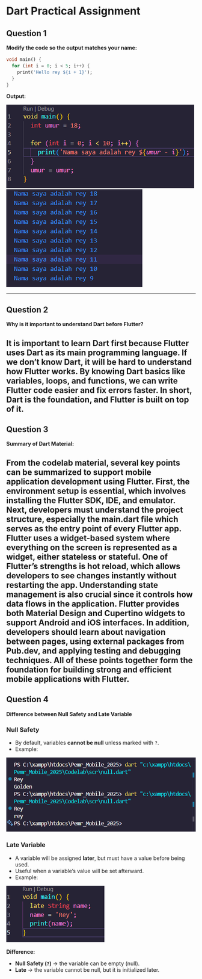 # Dart Practical Assignment

## Question 1
**Modify the code so the output matches your name:**

```dart
void main() {
  for (int i = 0; i < 5; i++) {
    print('Hello rey ${i + 1}');
  }
}
```

**Output:**

![alt text](img/code1.png)
![alt text](img/output1.png)

---

## Question 2
**Why is it important to understand Dart before Flutter?**

It is important to learn Dart first because Flutter uses Dart as its main programming language. If we don’t know Dart, it will be hard to understand how Flutter works. By knowing Dart basics like variables, loops, and functions, we can write Flutter code easier and fix errors faster. In short, Dart is the foundation, and Flutter is built on top of it.
---

## Question 3
**Summary of Dart Material:**

From the codelab material, several key points can be summarized to support mobile application development using Flutter. First, the environment setup is essential, which involves installing the Flutter SDK, IDE, and emulator. Next, developers must understand the project structure, especially the main.dart file which serves as the entry point of every Flutter app. Flutter uses a widget-based system where everything on the screen is represented as a widget, either stateless or stateful. One of Flutter’s strengths is hot reload, which allows developers to see changes instantly without restarting the app. Understanding state management is also crucial since it controls how data flows in the application. Flutter provides both Material Design and Cupertino widgets to support Android and iOS interfaces. In addition, developers should learn about navigation between pages, using external packages from Pub.dev, and applying testing and debugging techniques. All of these points together form the foundation for building strong and efficient mobile applications with Flutter.
---

## Question 4
**Difference between Null Safety and Late Variable**

### Null Safety
- By default, variables **cannot be null** unless marked with `?`.  
- Example:

![alt text](img/null.png)

### Late Variable
- A variable will be assigned **later**, but must have a value before being used.  
- Useful when a variable’s value will be set afterward.  
- Example:

![alt text](img/late.png)

**Difference:**
- **Null Safety (`?`)** → the variable can be empty (null).  
- **Late** → the variable cannot be null, but it is initialized later.  